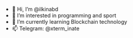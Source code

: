 - 👋 Hi, I’m @ilkinabd
- 👀 I’m interested in programming and sport
- 🌱 I’m currently learning Blockchain technology
- 📫 Telegram: @xterm_inate

<!---
ilkinabd/ilkinabd is a ✨ special ✨ repository because its `README.md` (this file) appears on your GitHub profile.
You can click the Preview link to take a look at your changes.
--->
